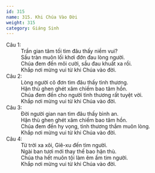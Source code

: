 ```yaml
---
id: 315
name: 315. Khi Chúa Vào Đời
weight: 315
category: Giáng Sinh
---
```

<dl><dt>Câu 1:</dt><dd data-verse="1">Trần gian tâm tối tìm đâu thấy niềm vui? <br/>Sầu tràn muôn lối khơi đớn đau lòng người. <br/>Chúa đem đến môi cười, sầu đau khuất xa rồi. <br/>Khắp nơi mừng vui từ khi Chúa vào đời. </dd><dt>Câu 2:</dt><dd data-verse="2">Lòng người cô đơn tìm đâu thấy tình thương. <br/>Hận thù ghen ghét xâm chiếm bao tâm hồn. <br/>Chúa đem đến cho người tình thương rất tuyệt vời. <br/>Khắp nơi mừng vui từ khi Chúa vào đời. </dd><dt>Câu 3:</dt><dd data-verse="3">Đời người gian nan tìm đâu thấy bình an. <br/>Hận thù ghen ghét xâm chiếm bao tâm hồn. <br/>Chúa đem đến hy vọng, tình thương thắm muôn lòng. <br/>Khắp nơi mừng vui từ khi Chúa vào đời. </dd><dt>Câu 4:</dt><dd data-verse="4">Từ trời xa xôi, Giê-xu đến tìm người. <br/>Ngài ban tươi mới thay thế bao hận thù. <br/>Chúa tha hết muôn tội làm êm ấm tim người. <br/>Khắp nơi mừng vui từ khi Chúa vào đời. </dd></dl>

